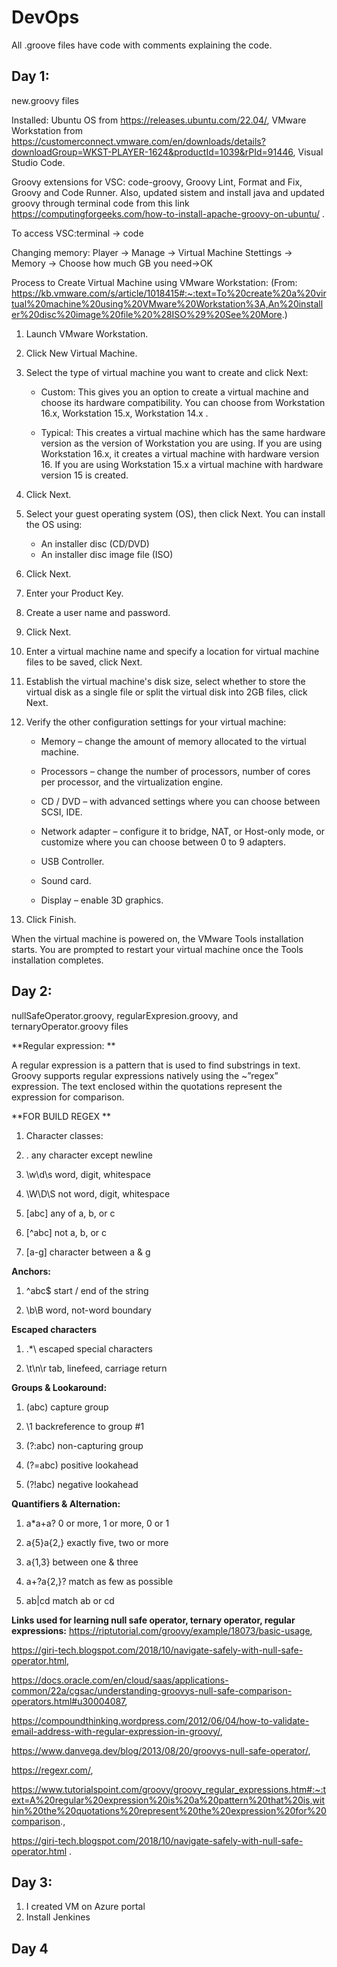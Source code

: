 # DevOps

All .groove files have code with comments explaining the code. 

**Day 1:**
---
new.groovy files

Installed: Ubuntu OS from https://releases.ubuntu.com/22.04/, VMware Workstation from https://customerconnect.vmware.com/en/downloads/details?downloadGroup=WKST-PLAYER-1624&productId=1039&rPId=91446, Visual Studio Code. 

Groovy extensions for VSC: code-groovy, Groovy Lint, Format and Fix, Groovy and Code Runner.
Also, updated sistem and install java and updated groovy through terminal code from this link https://computingforgeeks.com/how-to-install-apache-groovy-on-ubuntu/ .

To access VSC:terminal -> code


Changing memory:
Player -> Manage -> Virtual Machine Stettings -> Memory -> Choose how much GB you need->OK


Process to Create Virtual Machine using VMware Workstation:
(From: https://kb.vmware.com/s/article/1018415#:~:text=To%20create%20a%20virtual%20machine%20using%20VMware%20Workstation%3A,An%20installer%20disc%20image%20file%20%28ISO%29%20See%20More.)

1. Launch VMware Workstation.
2. Click New Virtual Machine.
3. Select the type of virtual machine you want to create and click Next:

      - Custom: This gives you an option to create a virtual machine and choose its hardware compatibility. You can choose from Workstation 16.x, Workstation 15.x, Workstation 14.x .

      - Typical: This creates a virtual machine which has the same hardware version as the version of Workstation you are using. If you are using Workstation 16.x, it creates a virtual machine with hardware version 16. If you are using Workstation 15.x a virtual machine with hardware version 15 is created.
 
4. Click Next.

5. Select your guest operating system (OS), then click Next. You can install the OS using:
 
     - An installer disc (CD/DVD)
     - An installer disc image file (ISO)
 
6. Click Next.

7. Enter your Product Key.

8. Create a user name and password.

9. Click Next.

10. Enter a virtual machine name and specify a location for virtual machine files to be saved, click Next.

11. Establish the virtual machine's disk size, select whether to store the virtual disk as a single file or split the virtual disk into 2GB files, click Next.
12. Verify the other configuration settings for your virtual machine:
 
    - Memory – change the amount of memory allocated to the virtual machine.

    - Processors – change the number of processors, number of cores per processor, and the virtualization engine.

    - CD / DVD – with advanced settings where you can choose between SCSI, IDE.

    - Network adapter – configure it to bridge, NAT, or Host-only mode, or customize where you can choose between 0 to 9 adapters.

    - USB Controller.

    - Sound card.

    - Display – enable 3D graphics.
 
13. Click Finish.

When the virtual machine is powered on, the VMware Tools installation starts. You are prompted to restart your virtual machine once the Tools installation completes.

**Day 2:**
---
nullSafeOperator.groovy, regularExpresion.groovy, and ternaryOperator.groovy files

**Regular expression: **

A regular expression is a pattern that is used to find substrings in text. Groovy supports regular expressions natively using the ~”regex” expression. The text enclosed within the quotations represent the expression for comparison.

**FOR BUILD REGEX **

1. Character classes:

2. .	any character except newline

3. \w\d\s	word, digit, whitespace

4. \W\D\S	not word, digit, whitespace

5. [abc]	any of a, b, or c

6. [^abc]	not a, b, or c

7. [a-g]	character between a & g

**Anchors:**

1. ^abc$	start / end of the string

2.  \b\B	word, not-word boundary

**Escaped characters**

1. \.\*\\	escaped special characters

2. \t\n\r	tab, linefeed, carriage return

**Groups & Lookaround:**

1. (abc)	capture group

2. \1	backreference to group #1

3. (?:abc)	non-capturing group

4. (?=abc)	positive lookahead

5. (?!abc)	negative lookahead

**Quantifiers & Alternation:**

1. a*a+a?	0 or more, 1 or more, 0 or 1

2. a{5}a{2,}	exactly five, two or more

3. a{1,3}	between one & three

4. a+?a{2,}?	match as few as possible

5. ab|cd	match ab or cd

**Links used for learning null safe operator, ternary operator, regular expressions:** https://riptutorial.com/groovy/example/18073/basic-usage,

https://giri-tech.blogspot.com/2018/10/navigate-safely-with-null-safe-operator.html,  

https://docs.oracle.com/en/cloud/saas/applications-common/22a/cgsac/understanding-groovys-null-safe-comparison-operators.html#u30004087,

https://compoundthinking.wordpress.com/2012/06/04/how-to-validate-email-address-with-regular-expression-in-groovy/,

https://www.danvega.dev/blog/2013/08/20/groovys-null-safe-operator/,

https://regexr.com/, 

https://www.tutorialspoint.com/groovy/groovy_regular_expressions.htm#:~:text=A%20regular%20expression%20is%20a%20pattern%20that%20is,within%20the%20quotations%20represent%20the%20expression%20for%20comparison.,

https://giri-tech.blogspot.com/2018/10/navigate-safely-with-null-safe-operator.html .

**Day 3:** 
---
1. I created VM on Azure portal
2. Install Jenkines 


**Day 4**
---

